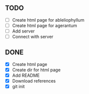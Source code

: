  ## TODO

 - [ ] Create html page for ableliophyllum
 - [ ] Create html page for agerantum 
 - [ ] Add server
 - [ ] Connect with server

 ## DONE

 - [x] Create html page 
 - [x] Create dir for html page
 - [x] Add README
 - [x] Download references
 - [x] git init